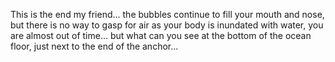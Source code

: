This is the end my friend... the bubbles continue to fill your mouth and nose, but there is no way to gasp for air as your body is inundated with water, you are almost out of time... but what can you see at the bottom of the ocean floor, just next to the end of the anchor...
